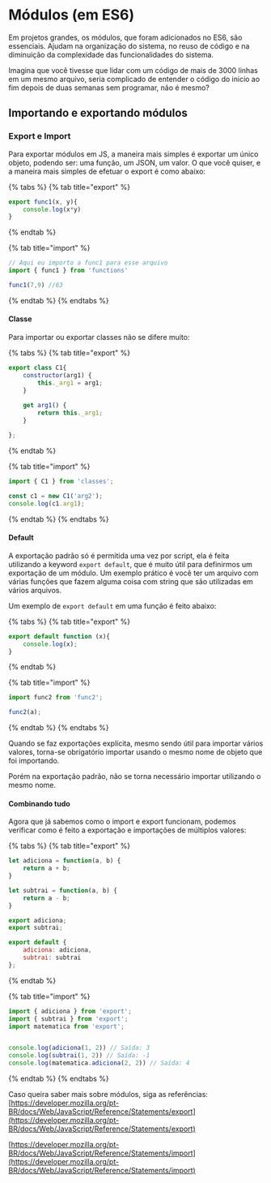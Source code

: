 # Módulos \(em ES6\)

Em projetos grandes, os módulos, que foram adicionados no ES6, são essenciais. Ajudam na organização do sistema, no reuso de código e na diminuição da complexidade das funcionalidades do sistema.

Imagina que você tivesse que lidar com um código de mais de 3000 linhas em um mesmo arquivo, seria complicado de entender o código do inicio ao fim depois de duas semanas sem programar, não é mesmo?

## Importando e exportando módulos

### Export e Import

Para exportar módulos em JS, a maneira mais simples é exportar um único objeto, podendo ser: uma função, um JSON, um valor. O que você quiser, e a maneira mais simples de efetuar o export é como abaixo:

{% tabs %}
{% tab title="export" %}
```javascript
export func1(x, y){
    console.log(x*y)
}
```
{% endtab %}

{% tab title="import" %}
```javascript
// Aqui eu importo a func1 para esse arquivo
import { func1 } from 'functions'

func1(7,9) //63
```
{% endtab %}
{% endtabs %}

#### Classe

Para importar ou exportar classes não se difere muito:

{% tabs %}
{% tab title="export" %}
```javascript
export class C1{
    constructor(arg1) {
        this._arg1 = arg1;
    }
    
    get arg1() {
        return this._arg1;
    }

};
```
{% endtab %}

{% tab title="import" %}
```javascript
import { C1 } from 'classes';

const c1 = new C1('arg2');
console.log(c1.arg1);
```
{% endtab %}
{% endtabs %}

#### Default

A exportação padrão só é permitida uma vez por script, ela é feita utilizando a keyword `export default`, que é muito útil para definirmos um exportação de um módulo. Um exemplo prático é você ter um arquivo com várias funções que fazem alguma coisa com string que são utilizadas em vários arquivos.

Um exemplo de `export default` em uma função é feito abaixo:

{% tabs %}
{% tab title="export" %}
```javascript
export default function (x){
    console.log(x);
}
```
{% endtab %}

{% tab title="import" %}
```javascript
import func2 from 'func2';

func2(a);
```
{% endtab %}
{% endtabs %}

Quando se faz exportações explícita, mesmo sendo útil para importar vários valores, torna-se obrigatório importar usando o mesmo nome de objeto que foi importando.

Porém na exportação padrão, não se torna necessário importar utilizando o mesmo nome. 

#### Combinando tudo

Agora que já sabemos como o import e export funcionam, podemos verificar como é feito a exportação e importações de múltiplos valores:

{% tabs %}
{% tab title="export" %}
```javascript
let adiciona = function(a, b) {
    return a + b;
}

let subtrai = function(a, b) {
    return a - b;
}

export adiciona;
export subtrai;

export default {
    adiciona: adiciona,
    subtrai: subtrai
};
```
{% endtab %}

{% tab title="import" %}
```javascript
import { adiciona } from 'export';
import { subtrai } from 'export';
import matematica from 'export';


console.log(adiciona(1, 2)) // Saída: 3
console.log(subtrai(1, 2)) // Saída: -1
console.log(matematica.adiciona(2, 2)) // Saída: 4
```
{% endtab %}
{% endtabs %}

Caso queira saber mais sobre módulos, siga as referências: [https://developer.mozilla.org/pt-BR/docs/Web/JavaScript/Reference/Statements/export](https://developer.mozilla.org/pt-BR/docs/Web/JavaScript/Reference/Statements/export)

[https://developer.mozilla.org/pt-BR/docs/Web/JavaScript/Reference/Statements/import](https://developer.mozilla.org/pt-BR/docs/Web/JavaScript/Reference/Statements/import)

